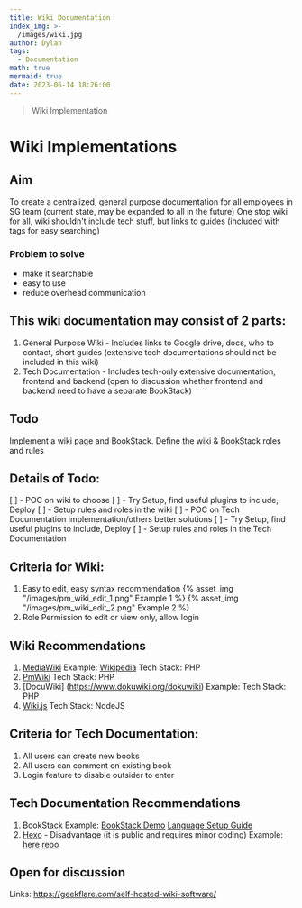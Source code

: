 ```yaml
---
title: Wiki Documentation
index_img: >-
  /images/wiki.jpg
author: Dylan
tags:
  - Documentation
math: true
mermaid: true
date: 2023-06-14 18:26:00
---
```

>Wiki Implementation

<!-- more -->
# Wiki Implementations
## Aim 
To create a centralized, general purpose documentation for all employees in SG team (current state, may be expanded to all in the future)
One stop wiki for all, wiki shouldn't include tech stuff, but links to guides (included with tags for easy searching)
### Problem to solve 
- make it searchable
- easy to use
- reduce overhead communication

## This wiki documentation may consist of 2 parts:
1. General Purpose Wiki - Includes links to Google drive, docs, who to contact, short guides (extensive tech documentations should not be included in this wiki)
2. Tech Documentation - Includes tech-only extensive documentation, frontend and backend (open to discussion whether frontend and backend need to have a separate BookStack)
## Todo
Implement a wiki page and BookStack. Define the wiki & BookStack roles and rules

## Details of Todo:
[ ] - POC on wiki to choose
[ ] - Try Setup, find useful plugins to include, Deploy
[ ] - Setup rules and roles in the wiki
[ ] - POC on Tech Documentation implementation/others better solutions
[ ] - Try Setup, find useful plugins to include, Deploy
[ ] - Setup rules and roles in the Tech Documentation

## Criteria for Wiki:
1. Easy to edit, easy syntax recommendation
{% asset_img "/images/pm_wiki_edit_1.png" Example 1 %}
{% asset_img "/images/pm_wiki_edit_2.png" Example 2 %}
2. Role Permission to edit or view only, allow login

## Wiki Recommendations
1. [MediaWiki](https://www.mediawiki.org/wiki/MediaWiki)
Example: [Wikipedia](https://www.wikipedia.org/)
Tech Stack: PHP
2. [PmWiki](https://www.pmwiki.org/wiki/PmWiki/PmWiki)
Tech Stack: PHP
3. [DocuWiki] (https://www.dokuwiki.org/dokuwiki)
Example: 
Tech Stack: PHP
4. [Wiki.js](https://docs.requarks.io/install/config)
Tech Stack: NodeJS


## Criteria for Tech Documentation:
1. All users can create new books
2. All users can comment on existing book
3. Login feature to disable outsider to enter
   
## Tech Documentation Recommendations
1. BookStack
Example: [BookStack Demo](https://demo.bookstackapp.com/)
[Language Setup Guide](https://www.bookstackapp.com/docs/admin/language-config/)
1. [Hexo](https://hexo.io/) - Disadvantage (it is public and requires minor coding)
Example: [here](https://dylansalim-ola.github.io/tech-documentation/)
[repo](https://github.com/dylansalim-ola/tech-documentation/)

## Open for discussion
Links:
https://geekflare.com/self-hosted-wiki-software/
